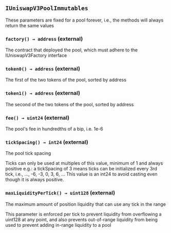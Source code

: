 ## `IUniswapV3PoolImmutables`

These parameters are fixed for a pool forever, i.e., the methods will always return the same values




### `factory() → address` (external)

The contract that deployed the pool, which must adhere to the IUniswapV3Factory interface




### `token0() → address` (external)

The first of the two tokens of the pool, sorted by address




### `token1() → address` (external)

The second of the two tokens of the pool, sorted by address




### `fee() → uint24` (external)

The pool's fee in hundredths of a bip, i.e. 1e-6




### `tickSpacing() → int24` (external)

The pool tick spacing


Ticks can only be used at multiples of this value, minimum of 1 and always positive
e.g.: a tickSpacing of 3 means ticks can be initialized every 3rd tick, i.e., ..., -6, -3, 0, 3, 6, ...
This value is an int24 to avoid casting even though it is always positive.


### `maxLiquidityPerTick() → uint128` (external)

The maximum amount of position liquidity that can use any tick in the range


This parameter is enforced per tick to prevent liquidity from overflowing a uint128 at any point, and
also prevents out-of-range liquidity from being used to prevent adding in-range liquidity to a pool



